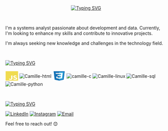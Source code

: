 <div align="center">
  <a href="https://git.io/typing-svg">
    <img src="https://readme-typing-svg.demolab.com?font=Fira+Code&weight=500&size=22&pause=1000&color=ffc0cb&center=true&vCenter=true&random=false&width=524&lines=%E2%8A%B9+Hello!+I'm+Camille+Barbosa+%E2%8A%B9+" alt="Typing SVG">
  </a>
</div>

&nbsp;

<p> I'm a systems analyst passionate about development and data. Currently, I'm looking to enhance my skills and contribute to innovative projects.</p>

<div>
  <p>I'm always seeking new knowledge and challenges in the technology field.</p>
</div>

&nbsp;

<div align="left">
  <a href="https://git.io/typing-svg">
    <img src="https://readme-typing-svg.demolab.com?font=Fira+Code&weight=500&size=18&pause=1000&repeat=false&color=ffc0cb&center=false&vCenter=salse&random=false&width=524&lines=%F0%9F%A4%8D+SKILLS!+" alt="Typing SVG">
  </a>
</div>
<div style="display: inline_block"><br>
  <img align="center" alt="Camille-Js" height="30" width="40" src="https://raw.githubusercontent.com/devicons/devicon/master/icons/javascript/javascript-plain.svg">
  <img align="center" alt="Camille-html" height="30" width="40" src="https://cdn.jsdelivr.net/gh/devicons/devicon@latest/icons/html5/html5-original.svg">
  <img align="center" alt="Camille-CSS5" height="30" width="40" src="https://raw.githubusercontent.com/devicons/devicon/master/icons/css3/css3-original.svg">
  <img align="center" alt="camille-c" height="30" width="40" src="https://cdn.jsdelivr.net/gh/devicons/devicon@latest/icons/c/c-original.svg">
   <img align="center" alt="Camille-linux" height="30" width="40" src="https://cdn.jsdelivr.net/gh/devicons/devicon@latest/icons/archlinux/archlinux-original.svg">
  <img align="center" alt="Camille-sql" height="30" width="40" src="https://cdn.jsdelivr.net/gh/devicons/devicon@latest/icons/azuresqldatabase/azuresqldatabase-original.svg">
   <img align="center" alt="Camille-python" height="30" width="40" src="https://cdn.jsdelivr.net/gh/devicons/devicon@latest/icons/python/python-original.svg">
   
  
</div>

&nbsp;

<div align="left">
  <a href="https://git.io/typing-svg">
    <img src="https://readme-typing-svg.demolab.com?font=Fira+Code&weight=500&size=18&pause=1000&repeat=false&color=ffc0cb&center=false&vCenter=salse&random=false&width=524&lines=%F0%9F%A4%8D+CONNECT+WITH+ME!+" alt="Typing SVG">
  </a>
</div>

[![LinkedIn](https://img.shields.io/badge/LinkedIn-0077B5?style=for-the-badge&logo=linkedin&logoColor=pink&color:FFF)](https://br.linkedin.com/in/camille-barbosa-96a98729b)
[![Instagram](https://img.shields.io/badge/Instagram-%23E4405F?style=for-the-badge&logo=instagram&logoColor=white)](https://www.instagram.com/dev.cami/)
[![Email](https://img.shields.io/badge/Email-D14836?style=for-the-badge&logo=gmail&logoColor=white)](mailto:camillebarbosadossantos@gmail.com)

Feel free to reach out! 😊
